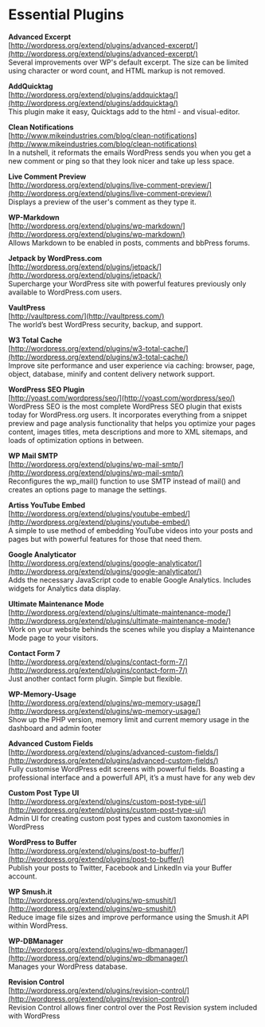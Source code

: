 # Essential Plugins

**Advanced Excerpt**  
[http://wordpress.org/extend/plugins/advanced-excerpt/](http://wordpress.org/extend/plugins/advanced-excerpt/)  
Several improvements over WP's default excerpt. The size can be limited using character or word count, and HTML markup is not removed.

**AddQuicktag**  
[http://wordpress.org/extend/plugins/addquicktag/](http://wordpress.org/extend/plugins/addquicktag/)  
This plugin make it easy, Quicktags add to the html - and visual-editor.

**Clean Notifications**  
[http://www.mikeindustries.com/blog/clean-notifications](http://www.mikeindustries.com/blog/clean-notifications)  
In a nutshell, it reformats the emails WordPress sends you when you get a new comment or ping so that they look nicer and take up less space.

**Live Comment Preview**  
[http://wordpress.org/extend/plugins/live-comment-preview/](http://wordpress.org/extend/plugins/live-comment-preview/)  
Displays a preview of the user's comment as they type it.

**WP-Markdown**  
[http://wordpress.org/extend/plugins/wp-markdown/](http://wordpress.org/extend/plugins/wp-markdown/)  
Allows Markdown to be enabled in posts, comments and bbPress forums.

**Jetpack by WordPress.com**  
[http://wordpress.org/extend/plugins/jetpack/](http://wordpress.org/extend/plugins/jetpack/)  
Supercharge your WordPress site with powerful features previously only available to WordPress.com users.

**VaultPress**  
[http://vaultpress.com/](http://vaultpress.com/)  
The world’s best WordPress security, backup, and support.

**W3 Total Cache**  
[http://wordpress.org/extend/plugins/w3-total-cache/](http://wordpress.org/extend/plugins/w3-total-cache/)  
Improve site performance and user experience via caching: browser, page, object, database, minify and content delivery network support.

**WordPress SEO Plugin**  
[http://yoast.com/wordpress/seo/](http://yoast.com/wordpress/seo/)  
WordPress SEO is the most complete WordPress SEO plugin that exists today for WordPress.org users. It incorporates everything from a snippet preview and page analysis functionality that helps you optimize your pages content, images titles, meta descriptions and more to XML sitemaps, and loads of optimization options in between.

**WP Mail SMTP**  
[http://wordpress.org/extend/plugins/wp-mail-smtp/](http://wordpress.org/extend/plugins/wp-mail-smtp/)  
Reconfigures the wp_mail() function to use SMTP instead of mail() and creates an options page to manage the settings.

**Artiss YouTube Embed**  
[http://wordpress.org/extend/plugins/youtube-embed/](http://wordpress.org/extend/plugins/youtube-embed/)  
A simple to use method of embedding YouTube videos into your posts and pages but with powerful features for those that need them.

**Google Analyticator**  
[http://wordpress.org/extend/plugins/google-analyticator/](http://wordpress.org/extend/plugins/google-analyticator/)  
Adds the necessary JavaScript code to enable Google Analytics. Includes widgets for Analytics data display.

**Ultimate Maintenance Mode**  
[http://wordpress.org/extend/plugins/ultimate-maintenance-mode/](http://wordpress.org/extend/plugins/ultimate-maintenance-mode/)  
Work on your website behinds the scenes while you display a Maintenance Mode page to your visitors.

**Contact Form 7**  
[http://wordpress.org/extend/plugins/contact-form-7/](http://wordpress.org/extend/plugins/contact-form-7/)  
Just another contact form plugin. Simple but flexible.

**WP-Memory-Usage**  
[http://wordpress.org/extend/plugins/wp-memory-usage/](http://wordpress.org/extend/plugins/wp-memory-usage/)  
Show up the PHP version, memory limit and current memory usage in the dashboard and admin footer

**Advanced Custom Fields**  
[http://wordpress.org/extend/plugins/advanced-custom-fields/](http://wordpress.org/extend/plugins/advanced-custom-fields/)  
Fully customise WordPress edit screens with powerful fields. Boasting a professional interface and a powerfull API, it’s a must have for any web dev

**Custom Post Type UI**  
[http://wordpress.org/extend/plugins/custom-post-type-ui/](http://wordpress.org/extend/plugins/custom-post-type-ui/)  
Admin UI for creating custom post types and custom taxonomies in WordPress

**WordPress to Buffer**  
[http://wordpress.org/extend/plugins/post-to-buffer/](http://wordpress.org/extend/plugins/post-to-buffer/)  
Publish your posts to Twitter, Facebook and LinkedIn via your Buffer account.

**WP Smush.it**  
[http://wordpress.org/extend/plugins/wp-smushit/](http://wordpress.org/extend/plugins/wp-smushit/)  
Reduce image file sizes and improve performance using the Smush.it API within WordPress.

**WP-DBManager**  
[http://wordpress.org/extend/plugins/wp-dbmanager/](http://wordpress.org/extend/plugins/wp-dbmanager/)  
Manages your WordPress database.

**Revision Control**  
[http://wordpress.org/extend/plugins/revision-control/](http://wordpress.org/extend/plugins/revision-control/)  
Revision Control allows finer control over the Post Revision system included with WordPress
